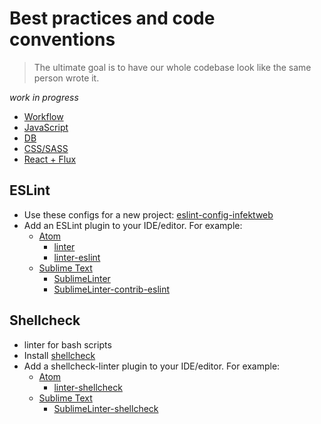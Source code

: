 # Best practices and code conventions

  > The ultimate goal is to have our whole codebase look like the same person wrote it.

  *work in progress*

  * [Workflow](https://github.com/infektweb/conventions/blob/master/docs/workflow.md)
  * [JavaScript](https://github.com/infektweb/conventions/blob/master/docs/javascript.md)
  * [DB](https://github.com/infektweb/conventions/blob/master/docs/db.md)
  * [CSS/SASS](https://github.com/infektweb/conventions/blob/master/docs/css.md)
  * [React + Flux](https://github.com/infektweb/conventions/blob/master/docs/react-flux.md)

## ESLint

  * Use these configs for a new project: [eslint-config-infektweb](https://github.com/infektweb/eslint-config-infektweb)
  * Add an ESLint plugin to your IDE/editor. For example:
    * [Atom](https://atom.io/)
      * [linter](https://atom.io/packages/linter)
      * [linter-eslint](https://atom.io/packages/linter-eslint)
    * [Sublime Text](http://www.sublimetext.com/)
      * [SublimeLinter](https://packagecontrol.io/packages/SublimeLinter)
      * [Sublime​Linter-contrib-eslint](https://packagecontrol.io/packages/SublimeLinter-contrib-eslint)

## Shellcheck

  * linter for bash scripts
  * Install [shellcheck](https://github.com/koalaman/shellcheck#installing)
  * Add a shellcheck-linter plugin to your IDE/editor. For example:
    * [Atom](https://atom.io/)
      * [linter-shellcheck](https://atom.io/packages/linter-shellcheck)
    * [Sublime Text](http://www.sublimetext.com/)
      * [SublimeLinter-shellcheck](https://packagecontrol.io/packages/SublimeLinter-shellcheck)
